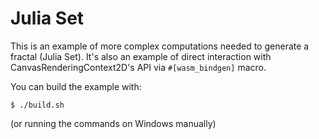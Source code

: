 # Julia Set

This is an example of more complex computations needed to generate a fractal (Julia Set).
It's also an example of direct interaction with CanvasRenderingContext2D's API via `#[wasm_bindgen]` macro.

You can build the example with:

```
$ ./build.sh
```

(or running the commands on Windows manually)
